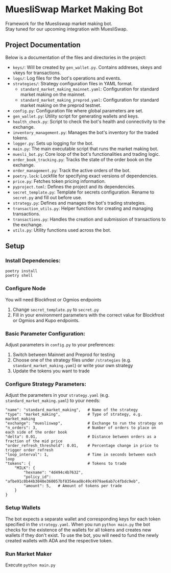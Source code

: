 # MuesliSwap Market Making Bot

Framework for the Muesliswap market making bot.  
Stay tuned for our upcoming integration with MuesliSwap.

## Project Documentation

Below is a documentation of the files and directories in the project:

- `keys/`: Will be created by ```gen_wallet.py```. Contains addreses, skeys and vkeys for transactions.
- `logs/`: Log files for the bot's operations and events.
- `strategies/`: Strategy configuration files in YAML format.
  - `standard_market_making_mainnet.yaml`: Configuration for standard market making on the mainnet.
  - `standard_market_making_preprod.yaml`: Configuration for standard market making on the preprod testnet.
- `config.py`: Configuration file where global parameters are set.
- `gen_wallet.py`: Utility script for generating wallets and keys.
- `health_check.py`: Script to check the bot's health and connectivity to the exchange.
- `inventory_management.py`: Manages the bot's inventory for the traded tokens.
- `logger.py`: Sets up logging for the bot.
- `main.py`: The main executable script that runs the market making bot.
- `muesli_bot.py`: Core loop of the bot's functionalities and trading logic.
- `order_book_tracking.py`: Tracks the state of the order book on the exchange.
- `order_management.py`: Track the active orders of the bot.
- `poetry.lock`: Lockfile for specifying exact versions of dependencies.
- `price.py`: Fetches token pricing information.
- `pyproject.toml`: Defines the project and its dependencies.
- `secret_template.py`: Template for secrets configuration. Rename to `secret.py` and fill out before use.
- `strategy.py`: Defines and manages the bot's trading strategies.
- `transaction_utils.py`: Helper functions for creating and managing transactions.
- `transactions.py`: Handles the creation and submission of transactions to the exchange.
- `utils.py`: Utility functions used across the bot.


## Setup

### Install Dependencies:  

```
poetry install
poetry shell
```

### Configure Node  

You will need Blockfrost or Ogmios endpoints
1. Change ```secret_template.py``` to ```secret.py```
2. Fill in your environment parameters with the correct value for Blockfrost or Ogmios and Kupo endpoints.

### Basic Parameter Configuration:

Adjust parameters in ```config.py``` to your preferences:
1. Switch between Mainnet and Preprod for testing
2. Choose one of the strategy files under ```/strategies``` (e.g. ```standard_market_making.yaml```) or write your own strategy
3. Update the tokens you want to trade

### Configure Strategy Parameters:

Adjust the parameters in your ```strategy.yaml``` (e.g. ```standard_market_making.yaml```) to your needs:

```
"name": "standard_market_making",   # Name of the strategy
"type": "market_making",            # Type of strategy, e.g. market_making
"exchange": "muesliswap",           # Exchange to run the strategy on
"n_orders": 3,                      # Number of orders to place on each side of the order book
"delta": 0.01,                      # Distance between orders as a fraction of the mid price
"order_refresh_threshold": 0.01,    # Percentage change in price to trigger order refresh
"loop_interval": 1,                 # Time in seconds between each loop
"tokens": {                         # Tokens to trade
    "MILK": {                                                               
        "hexname": "4d494c4b7632",
        "policy_id": "afbe91c0b44b3040e360057bf8354ead8c49c4979ae6ab7c4fbdc9eb",
        "amount": 5,   # Amount of tokens per trade
    }
}
```

### Setup Wallets

The bot expects a separate wallet and corresponding keys for each token specified in the ```strategy.yaml```.
When you run ```python main.py``` the bot checks for the existence of the wallets for all tokens and creates new wallets if they don't exist.
To use the bot, you will need to fund the newly created wallets with ADA and the respective token.

### Run Market Maker

Execute ```python main.py```
